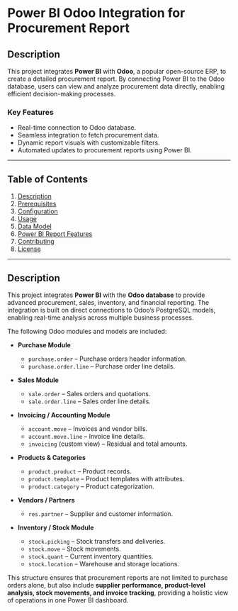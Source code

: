 
# Power BI Odoo Integration for Procurement Report

## Description

This project integrates **Power BI** with **Odoo**, a popular open-source ERP, to create a detailed procurement report. By connecting Power BI to the Odoo database, users can view and analyze procurement data directly, enabling efficient decision-making processes.

### Key Features
- Real-time connection to Odoo database.
- Seamless integration to fetch procurement data.
- Dynamic report visuals with customizable filters.
- Automated updates to procurement reports using Power BI.

---

## Table of Contents

1. [Description](#Description)
2. [Prerequisites](#prerequisites)
3. [Configuration](#configuration)
4. [Usage](#usage)
5. [Data Model](#data-model)
6. [Power BI Report Features](#power-bi-report-features)
7. [Contributing](#contributing)
8. [License](#license)

---
## Description

This project integrates **Power BI** with the **Odoo database** to provide advanced procurement, sales, inventory, and financial reporting. The integration is built on direct connections to Odoo’s PostgreSQL models, enabling real-time analysis across multiple business processes.

The following Odoo modules and models are included:

- **Purchase Module**  
  - `purchase.order` – Purchase orders header information.  
  - `purchase.order.line` – Purchase order line details.  

- **Sales Module**  
  - `sale.order` – Sales orders and quotations.  
  - `sale.order.line` – Sales order line details.  

- **Invoicing / Accounting Module**  
  - `account.move` – Invoices and vendor bills.  
  - `account.move.line` – Invoice line details.  
  - `invoicing` (custom view) – Residual and total amounts.  

- **Products & Categories**  
  - `product.product` – Product records.  
  - `product.template` – Product templates with attributes.  
  - `product.category` – Product categorization.  

- **Vendors / Partners**  
  - `res.partner` – Supplier and customer information.  

- **Inventory / Stock Module**  
  - `stock.picking` – Stock transfers and deliveries.  
  - `stock.move` – Stock movements.  
  - `stock.quant` – Current inventory quantities.  
  - `stock.location` – Warehouse and storage locations.  

This structure ensures that procurement reports are not limited to purchase orders alone, but also include **supplier performance, product-level analysis, stock movements, and invoice tracking**, providing a holistic view of operations in one Power BI dashboard.
